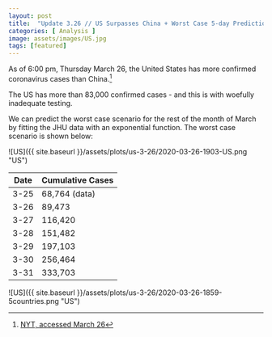 ```yaml
---
layout: post
title:  "Update 3.26 // US Surpasses China + Worst Case 5-day Prediction"
categories: [ Analysis ]
image: assets/images/US.jpg
tags: [featured]
---
```



As of 6:00 pm, Thursday March 26, the United States has more confirmed coronavirus cases than China.[^fn1]

The US has more than 83,000 confirmed cases - and this is with woefully inadequate testing.

We can predict the worst case scenario for the rest of the month of March by fitting the JHU data with an exponential function. The worst case scenario is shown below:

![US]({{ site.baseurl }}/assets/plots/us-3-26/2020-03-26-1903-US.png "US")

| Date | Cumulative Cases |
| -----|------------------|
| 3-25 | 68,764 (data) |
| 3-26 | 89,473 |
| 3-27 | 116,420 |
| 3-28 | 151,482 |
| 3-29 | 197,103 |
| 3-30 | 256,464 |
| 3-31 | 333,703 |

![US]({{ site.baseurl }}/assets/plots/us-3-26/2020-03-26-1859-5countries.png "US")

[^fn1]: [NYT, accessed March 26](https://www.nytimes.com/2020/03/26/world/coronavirus-news.html?)
